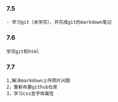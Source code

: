 ### 7.5

```
- 学习git（未学完），并完成git的markdown笔记
```

### 7.6

```
学完git和html
```



### 7.7

```
1,解决markdown上传照片问题
2，重新布置github仓库
3，学习css至字体属性
```

